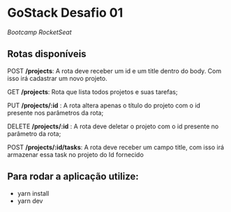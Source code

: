 # GoStack Desafio 01
*Bootcamp RocketSeat* 

## Rotas disponíveis
POST **/projects**: A rota deve receber um id e um title dentro do body. Com isso irá cadastrar um novo projeto.

GET **/projects**: Rota que lista todos projetos e suas tarefas;

PUT **/projects/:id** : A rota altera apenas o título do projeto com o id presente nos parâmetros da rota;

DELETE **/projects/:id** : A rota deve deletar o projeto com o id presente no parâmetro da rota;

POST **/projects/:id/tasks**: A rota deve receber um campo title, com isso irá armazenar essa task no projeto do Id fornecido


## Para rodar a aplicação utilize:
- yarn install
- yarn dev
